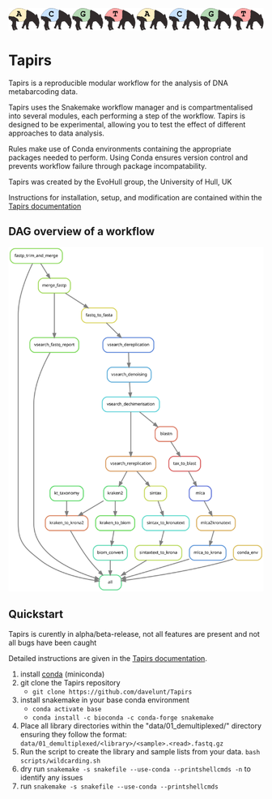 ![tapirs_logo](docs/images/tapirs_seq.png)

# Tapirs

Tapirs is a reproducible modular workflow for the analysis of DNA metabarcoding data.

Tapirs uses the Snakemake workflow manager and is compartmentalised into several modules, each performing a step of the workflow. Tapirs is designed to be experimental, allowing you to test the effect of different approaches to data analysis.

Rules make use of Conda environments containing the appropriate packages needed to perform. Using Conda ensures version control and prevents workflow failure through package incompatability.

Tapirs was created by the EvoHull group, the University of Hull, UK

Instructions for installation, setup, and modification are contained within the [Tapirs documentation](https://tapirs.readthedocs.io)

## DAG overview of a workflow

![workflow graph](docs/images/dag.svg)

## Quickstart

Tapirs is curently in alpha/beta-release, not all features are present and not all bugs have been caught

Detailed instructions are given in the [Tapirs documentation](https://tapirs.readthedocs.io).

1. install [conda](https://docs.conda.io/projects/conda/en/latest/user-guide/install/) (miniconda)
2. git clone the Tapirs repository
    - `git clone https://github.com/davelunt/Tapirs`
3. install snakemake in your base conda environment
    - `conda activate base`
    - `conda install -c bioconda -c conda-forge snakemake`
4. Place all library directories within the "data/01_demultiplexed/" directory ensuring they follow the format:
`data/01_demultiplexed/<library>/<sample>.<read>.fastq.gz`
5. Run the script to create the library and sample lists from your data.
`bash scripts/wildcarding.sh`
5. dry run `snakemake -s snakefile --use-conda --printshellcmds -n` to identify any issues
6. run `snakemake -s snakefile --use-conda --printshellcmds`
